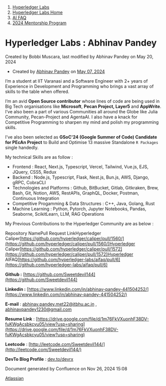 1. [Hyperledger Labs](index.html)
2. [Hyperledger Labs Home](Hyperledger-Labs-Home_20283400.html)
3. [AI FAQ](AI-FAQ_20290949.html)
4. [2024 Mentorship Program](2024-Mentorship-Program_20291094.html)

# Hyperledger Labs : Abhinav Pandey

Created by Bobbi Muscara, last modified by Abhinav Pandey on May 20, 2024

- Created by [Abhinav Pandey](https://wiki.hyperledger.org/display/~abhinav.pandey) on [May 07, 2024](https://wiki.hyperledger.org/pages/viewpreviousversions.action?pageId=130089019 "Show changes")

I’m a student at IIT Varanasi and a Software Engineer with 2+ years of Experience in Development and Programming who brings a vast array of skills to the table when offered.

I’m an avid **Open Source contributor** whose lines of code are being used in Big Tech organisations like **Microsoft**, **Pecan Project, Layer5** and **AppWrite**. I’ve also been a part of various Communities all around the Globe like Julia Community, Pecan-Project and AgentaAI. I also have a knack for Competitive Programming to sharpen my mind and polish my programming skills.

I've also been selected as **GSoC'24 (Google Summer of Code) Candidate for PEcAn Project** to Build and Optimise 13 massive Standalone `R Packages`  single handedly.

My technical Skills are as follow :

- Frontend : React, Next.js, Typescript, Vercel, Tailwind, Vue.js, EJS, JQuery, CSS5, Redux
- Backend : Node.js, Typescript, Flask, Nest.js, Bun.js, AWS, Django, gRPC, CobraCLI
- Technologies and Platforms : Github, BitBucket, Gitlab, Gitkraken, Brew, Bash, Git, Notion, AWS, RestAPIs, GraphQL, Docker, Postman, Continuous Integration
- Competitive Progamming &amp; Data Structures : C++, Java, Golang, Rust
- Machine Learning : Python, Pytorch, Jupyter Notebooks, Pandas, Seaborne, ScikitLearn, LLM, RAG Operations

My Previous Contributions to the Hyperledger Community are as below :

Repository NamePull Request LinkHyperledger Caliper[https://github.com/hyperledger/caliper/pull/1560/](https://github.com/hyperledger/caliper/pull/1560/)Hyperledger Caliper[https://github.com/hyperledger/caliper/pull/1572](https://github.com/hyperledger/caliper/pull/1572)Hyperledger AIFAQ[https://github.com/hyperledger-labs/aifaq/pull/6](https://github.com/hyperledger-labs/aifaq/pull/6)

**Github :** [https://github.com/Sweetdevil144](https://github.com/Sweetdevil144)

**Linkedin :** [https://www.linkedin.com/in/abhinav-pandey-441504252/](https://www.linkedin.com/in/abhinav-pandey-441504252/)

**E-mail** : [abhinav.pandey.met22@itbhu.ac.in](mailto:abhinav.pandey.met22@itbhu.ac.in) , [abhinavpandey1230@gmail.com](mailto:abhinavpandey1230@gmail.com)

**Resume Link** : [https://drive.google.com/file/d/1m76FkVXuonhF38DV-fuKWgAcsbkcyu05/view?usp=sharing](https://drive.google.com/file/d/1m76FkVXuonhF38DV-fuKWgAcsbkcyu05/view?usp=sharing)

**Leetcode** : [http://leetcode.com/Sweetdevil144/](http://leetcode.com/Sweetdevil144/)

**DevTo Blog Profile** : [dev.to/devrx](http://dev.to/devrx)

Document generated by Confluence on Nov 26, 2024 15:08

[Atlassian](http://www.atlassian.com/)
